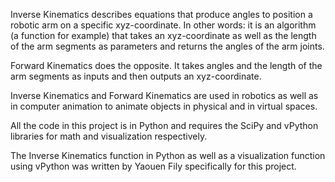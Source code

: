 Inverse Kinematics describes equations that produce angles to position a robotic arm on a specific xyz-coordinate. In other words: it is an algorithm (a function for example) that takes an xyz-coordinate as well as the length of the arm segments as parameters and returns the angles of the arm joints.

Forward Kinematics does the opposite. It takes angles and the length of the arm segments as inputs and then outputs an xyz-coordinate.

Inverse Kinematics and Forward Kinematics are used in robotics as well as in computer animation to animate objects in physical and in virtual spaces.

All the code in this project is in Python and requires the SciPy and vPython libraries for math and visualization respectively.

The Inverse Kinematics function in Python as well as a visualization function using vPython was written by Yaouen Fily specifically for this project.

